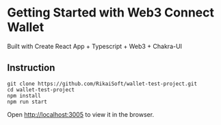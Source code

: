# Getting Started with Web3 Connect Wallet

Built with Create React App + Typescript + Web3 + Chakra-UI

## Instruction

```
git clone https://github.com/RikaiSoft/wallet-test-project.git
cd wallet-test-project
npm install
npm run start
```
Open [http://localhost:3005](http://localhost:3005) to view it in the browser.
